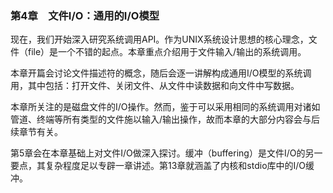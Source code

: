 ### 第4章　文件I/O：通用的I/O模型

现在，我们开始深入研究系统调用API。作为UNIX系统设计思想的核心理念，文件（file）是一个不错的起点。本章重点介绍用于文件输入/输出的系统调用。

本章开篇会讨论文件描述符的概念，随后会逐一讲解构成通用I/O模型的系统调用，其中包括：打开文件、关闭文件、从文件中读数据和向文件中写数据。

本章所关注的是磁盘文件的I/O操作。然而，鉴于可以采用相同的系统调用对诸如管道、终端等所有类型的文件施以输入/输出操作，故而本章的大部分内容会与后续章节有关。

第5章会在本章基础上对文件I/O做深入探讨。缓冲（buffering）是文件I/O的另一要点，其复杂程度足以专辟一章讲述。第13章就涵盖了内核和stdio库中的I/O缓冲。

